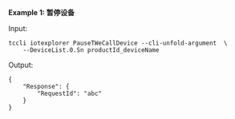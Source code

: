 **Example 1: 暂停设备**



Input: 

```
tccli iotexplorer PauseTWeCallDevice --cli-unfold-argument  \
    --DeviceList.0.Sn productId_deviceName
```

Output: 
```
{
    "Response": {
        "RequestId": "abc"
    }
}
```

